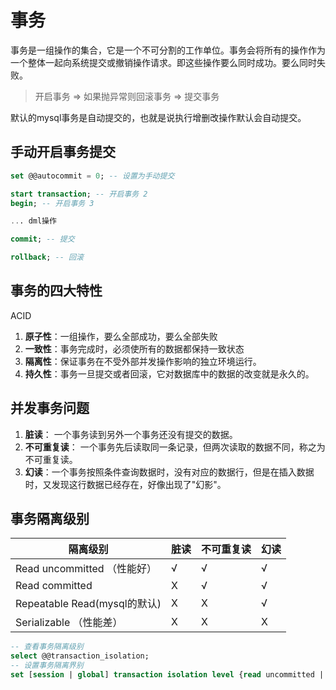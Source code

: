 # 事务

事务是一组操作的集合，它是一个不可分割的工作单位。事务会将所有的操作作为一个整体一起向系统提交或撤销操作请求。即这些操作要么同时成功。要么同时失败。

>  开启事务 => 如果抛异常则回滚事务 => 提交事务

默认的mysql事务是自动提交的，也就是说执行增删改操作默认会自动提交。

## 手动开启事务提交

```sql
set @@autocommit = 0; -- 设置为手动提交

start transaction; -- 开启事务 2
begin; -- 开启事务 3

... dml操作

commit; -- 提交

rollback; -- 回滚
```

## 事务的四大特性

ACID

1. **原子性**：一组操作，要么全部成功，要么全部失败
2. **一致性**：事务完成时，必须使所有的数据都保持一致状态
3. **隔离性**：保证事务在不受外部并发操作影响的独立环境运行。
4. **持久性**：事务一旦提交或者回滚，它对数据库中的数据的改变就是永久的。

## 并发事务问题

1. **脏读**： 一个事务读到另外一个事务还没有提交的数据。
2. **不可重复读**： 一个事务先后读取同一条记录，但两次读取的数据不同，称之为不可重复读。
3. **幻读**：一个事务按照条件查询数据时，没有对应的数据行，但是在插入数据时，又发现这行数据已经存在，好像出现了"幻影"。

## 事务隔离级别

| 隔离级别                     | 脏读 | 不可重复读 | 幻读 |
| ---------------------------- | ---- | ---------- | ---- |
| Read uncommitted （性能好）  | √    | √          | √    |
| Read committed               | X    | √          | √    |
| Repeatable Read(mysql的默认) | X    | X          | √    |
| Serializable （性能差）      | X    | X          | X    |

```sql
-- 查看事务隔离级别
select @@transaction_isolation;
-- 设置事务隔离界别
set [session | global] transaction isolation level {read uncommitted | read committed | repeatable read | serializable}
```

